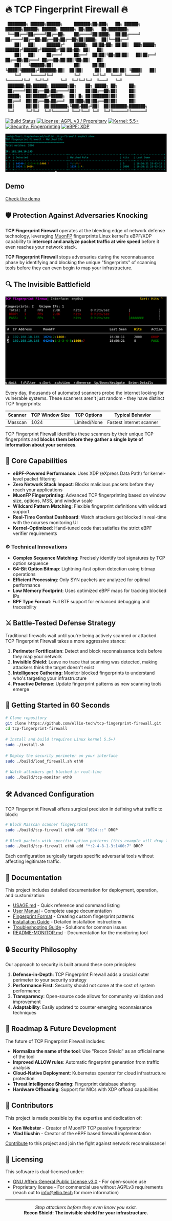 # 🔥 TCP Fingerprint Firewall 🔥

```
 ████████╗ ██████╗██████╗     ███████╗██╗███╗   ██╗ ██████╗ ███████╗██████╗ ██████╗ ██████╗ ██╗███╗   ██╗████████╗
 ╚══██╔══╝██╔════╝██╔══██╗    ██╔════╝██║████╗  ██║██╔════╝ ██╔════╝██╔══██╗██╔══██╗██╔══██╗██║████╗  ██║╚══██╔══╝
    ██║   ██║     ██████╔╝    █████╗  ██║██╔██╗ ██║██║  ███╗█████╗  ██████╔╝██████╔╝██████╔╝██║██╔██╗ ██║   ██║   
    ██║   ██║     ██╔═══╝     ██╔══╝  ██║██║╚██╗██║██║   ██║██╔══╝  ██╔══██╗██╔═══╝ ██╔══██╗██║██║╚██╗██║   ██║   
    ██║   ╚██████╗██║         ██║     ██║██║ ╚████║╚██████╔╝███████╗██║  ██║██║     ██║  ██║██║██║ ╚████║   ██║   
    ╚═╝    ╚═════╝╚═╝         ╚═╝     ╚═╝╚═╝  ╚═══╝ ╚═════╝ ╚══════╝╚═╝  ╚═╝╚═╝     ╚═╝  ╚═╝╚═╝╚═╝  ╚═══╝   ╚═╝   
 ███████╗██╗██████╗ ███████╗██╗    ██╗ █████╗ ██╗     ██╗                                                         
 ██╔════╝██║██╔══██╗██╔════╝██║    ██║██╔══██╗██║     ██║                                                         
 █████╗  ██║██████╔╝█████╗  ██║ █╗ ██║███████║██║     ██║                                                         
 ██╔══╝  ██║██╔══██╗██╔══╝  ██║███╗██║██╔══██║██║     ██║                                                         
 ██║     ██║██║  ██║███████╗╚███╔███╔╝██║  ██║███████╗███████╗                                                    
 ╚═╝     ╚═╝╚═╝  ╚═╝╚══════╝ ╚══╝╚══╝ ╚═╝  ╚═╝╚══════╝╚══════╝                                                    
```

[![Build Status](https://img.shields.io/badge/build-passing-brightgreen.svg)](https://github.com/ELLIO-Technology/tcp-fingerprint-firewall/actions)
[![License: AGPL v3 / Propreitary](https://img.shields.io/badge/License-Dual_AGPL%20v3_/_Proprietary-blue.svg)](https://www.gnu.org/licenses/agpl-3.0)
[![Kernel: 5.5+](https://img.shields.io/badge/Kernel-5.5%2B-orange.svg)](https://www.kernel.org/)
[![Security: Fingerprinting](https://img.shields.io/badge/Security-Fingerprinting-red.svg)](https://github.com/ELLIO-Technology/tcp-fingerprint-firewall)
[![eBPF: XDP](https://img.shields.io/badge/eBPF-XDP-blueviolet.svg)](https://ebpf.io/what-is-ebpf/)

![TCP Fingerprint Firewall in action](screenshots/status.png "TCP Fingerprint Firewall in action")


## Demo
[Check the demo](screenshots/demo.mp4)


## 🛡️ Protection Against Adversaries Knocking

**TCP Fingerprint Firewall**  operates at the bleeding edge of network defense technology, leveraging [MuonFP](https://github.com/sundruid/muonfp) fingerprints Linux kernel's eBPF/XDP capability to **intercept and analyze packet traffic at wire speed** before it even reaches your network stack.

**TCP Fingerprint Firewall** stops adversaries during the reconnaissance phase by identifying and blocking the unique "fingerprints" of scanning tools before they can even begin to map your infrastructure.

## 🔍 The Invisible Battlefield

![Real-time monitoring dashboard](screenshots/monitoring.png "Real-time monitoring dashboard")

Every day, thousands of automated scanners probe the internet looking for vulnerable systems. These scanners aren't just random - they have distinct TCP fingerprints:

| Scanner | TCP Window Size | TCP Options           | Typical Behavior |
|---------|----------------|-----------------------|------------------|
| Masscan | 1024 | Limited/None          | Fastest internet scanner |

TCP Fingerprint Firewall identifies these scanners by their unique TCP fingerprints and **blocks them before they gather a single byte of information about your services**.

## 🚀 Core Capabilities

- **eBPF-Powered Performance**: Uses XDP (eXpress Data Path) for kernel-level packet filtering
- **Zero Network Stack Impact**: Blocks malicious packets before they reach your applications
- **MuonFP Fingerprinting**: Advanced TCP fingerprinting based on window size, options, MSS, and window scale
- **Wildcard Pattern Matching**: Flexible fingerprint definitions with wildcard support
- **Real-Time Combat Dashboard**: Watch attackers get blocked in real-time with the ncurses monitoring UI
- **Kernel-Optimized**: Hand-tuned code that satisfies the strict eBPF verifier requirements

### ⚙️ Technical Innovations

- **Complex Sequence Matching**: Precisely identify tool signatures by TCP option sequence
- **64-Bit Option Bitmap**: Lightning-fast option detection using bitmap operations
- **Efficient Processing**: Only SYN packets are analyzed for optimal performance
- **Low Memory Footprint**: Uses optimized eBPF maps for tracking blocked IPs
- **BPF Type Format**: Full BTF support for enhanced debugging and traceability

## ⚔️ Battle-Tested Defense Strategy

Traditional firewalls wait until you're being actively scanned or attacked. TCP Fingerprint Firewall takes a more aggressive stance:

1. **Perimeter Fortification**: Detect and block reconnaissance tools before they map your network
2. **Invisible Shield**: Leave no trace that scanning was detected, making attackers think the target doesn't exist
3. **Intelligence Gathering**: Monitor blocked fingerprints to understand who's targeting your infrastructure
4. **Proactive Defense**: Update fingerprint patterns as new scanning tools emerge

## 🚦 Getting Started in 60 Seconds

```bash
# Clone repository
git clone https://github.com/ellio-tech/tcp-fingerprint-firewall.git
cd tcp-fingerprint-firewall

# Install and build (requires Linux kernel 5.5+)
sudo ./install.sh

# Deploy the security perimeter on your interface
sudo ./build/load_firewall.sh eth0

# Watch attackers get blocked in real-time
sudo ./build/tcp-monitor eth0
```



## 🛠️ Advanced Configuration

TCP Fingerprint Firewall offers surgical precision in defining what traffic to block:

```bash
# Block Masscan scanner fingerprints
sudo ./build/tcp-firewall eth0 add "1024:::" DROP

# Block packets with specific option patterns (this example will drop legitimate traffic as well)
sudo ./build/tcp-firewall eth0 add "*:2-4-8-1-3:1460:7" DROP
```

Each configuration surgically targets specific adversarial tools without affecting legitimate traffic.

## 🔧 Documentation

This project includes detailed documentation for deployment, operation, and customization:

- [USAGE.md](USAGE.md) - Quick reference and command listing
- [User Manual](user-manual.md) - Complete usage documentation
- [Fingerprint Format](fingerprint-format.md) - Creating custom fingerprint patterns
- [Installation Guide](installation.md) - Detailed installation instructions
- [Troubleshooting Guide](troubleshooting.md) - Solutions for common issues
- [README-MONITOR.md](README-MONITOR.md) - Documentation for the monitoring tool

## 🔒 Security Philosophy

Our approach to security is built around these core principles:

1. **Defense-in-Depth**: TCP Fingerprint Firewall adds a crucial outer perimeter to your security strategy
3. **Performance First**: Security should not come at the cost of system performance
4. **Transparency**: Open-source code allows for community validation and improvement
5. **Adaptability**: Easily updated to counter emerging reconnaissance techniques

[//]: # (## 🌐 Real-World Impact - COMING SOON)  

[//]: # ()
[//]: # (Organizations deploying TCP Fingerprint Firewall have reported:)

[//]: # ()
[//]: # (- **90% reduction** in reconnaissance traffic)

[//]: # (- **65% decrease** in overall attack attempts)

[//]: # (- **Zero successful** reconnaissance from common scanning tools)

[//]: # (- **Invisible infrastructure** to automated internet scanners)

## 🔮 Roadmap & Future Development

The future of TCP Fingerprint Firewall includes:

- **Normalize the name of the tool**: Use "Recon Shield" as an official name of the tool
- **Improved ALLOW rules**: Automatic fingerprint generation from traffic analysis
- **Cloud-Native Deployment**: Kubernetes operator for cloud infrastructure protection
- **Threat Intelligence Sharing**: Fingerprint database sharing
- **Hardware Offloading**: Support for NICs with XDP offload capabilities

## 👥 Contributors

This project is made possible by the expertise and dedication of:

- **Ken Webster** - Creator of MuonFP TCP passive fingerprinter
- **Vlad Iliushin** - Creator of the eBPF based firewall implementation

[Contribute](CONTRIBUTING.md) to this project and join the fight against network reconnaissance!

## 📄 Licensing

This software is dual-licensed under:
- [GNU Affero General Public License v3.0](https://www.gnu.org/licenses/agpl-3.0.en.html) - For open-source use
- Proprietary license - For commercial use without AGPLv3 requirements (reach out to info@ellio.tech for more information)

---

<p align="center">
  <em>Stop attackers before they even know you exist.</em><br>
  <strong>Recon Shield: The invisible shield for your infrastructure.</strong>
</p>
